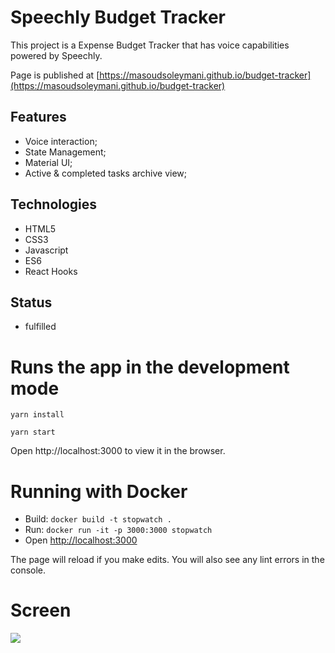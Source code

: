 # Speechly Budget Tracker

This project is a Expense Budget Tracker that has voice capabilities powered by Speechly. 

Page is published at [https://masoudsoleymani.github.io/budget-tracker](https://masoudsoleymani.github.io/budget-tracker)


## Features
- Voice interaction;
- State Management;
- Material UI;
- Active & completed tasks archive view;

## Technologies
- HTML5
- CSS3
- Javascript
- ES6
- React Hooks

## Status
- fulfilled

# Runs the app in the development mode 

 `yarn install`

 `yarn start`

Open http://localhost:3000 to view it in the browser.


# Running with Docker
  * Build: `docker build -t stopwatch .`
  * Run: `docker run -it -p 3000:3000 stopwatch`
  * Open [http://localhost:3000](http://localhost:3000)


The page will reload if you make edits.
You will also see any lint errors in the console.

# Screen

![](src/assets/ScreenShot.jpg)
